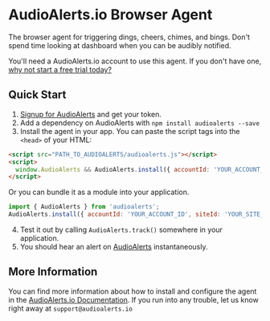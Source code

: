 AudioAlerts.io Browser Agent
===============

The browser agent for triggering dings, cheers, chimes, and bings. 
Don't spend time looking at dashboard when you can be audibly notified.


You'll need a AudioAlerts.io account to use this agent. If you don't have one, [why not
start a free trial today?](https://audioalerts.io/pricing)

## Quick Start

1. [Signup for AudioAlerts](https://audioalerts.io/pricing) and get your token.
2. Add a dependency on AudioAlerts with `npm install audioalerts --save`
3. Install the agent in your app. You can paste the script tags into the
`<head>` of your HTML:

```html
<script src="PATH_TO_AUDIOALERTS/audioalerts.js"></script>
<script>
  window.AudioAlerts && AudioAlerts.install({ accountId: 'YOUR_ACCOUNT_ID', siteId: 'YOUR_SITE_ID' });
</script>
```

Or you can bundle it as a module into your application.

```javascript
import { AudioAlerts } from 'audioalerts';
AudioAlerts.install({ accountId: 'YOUR_ACCOUNT_ID', siteId: 'YOUR_SITE_ID' });
```

4. Test it out by calling `AudioAlerts.track()` somewhere in your
application.
5. You should hear an alert on [AudioAlerts](https://audioalerts.io/) instantaneously.


## More Information

You can find more information about how to install and configure the agent in
the [AudioAlerts.io Documentation](https://docs.audioalerts.io/docs). If you run into any
trouble, let us know right away at `support@audioalerts.io`


